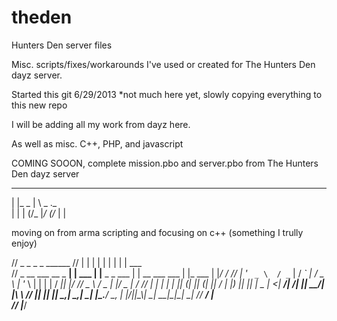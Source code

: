 theden
======

Hunters Den server files

Misc. scripts/fixes/workarounds I've used or created for The Hunters Den dayz server.

Started this git 6/29/2013  *not much here yet, slowly copying everything to this new repo

I will be adding all my work from dayz here.  

As well as misc. C++, PHP, and javascript

COMING SOOON, complete mission.pbo and server.pbo from The Hunters Den dayz server

 ___           _          
  | |_   _    | \  _  ._  
  | | | (/_   |_/ (/_ | | 
  
  moving on from arma scripting and focusing on c++ (something I trully enjoy)
  
  



//                         _         _                   _                _        ______ 
//                        | |       | |                 | |              | |       | ___ \
//   _ __ ___    __ _   __| |  ___  | |__   _   _   ___ | | __ ___   ___ | |_  ___ | |_/ /
//  | '_ ` _ \  / _` | / _` | / _ \ | '_ \ | | | | / __|| |/ // _ \ / _ \| __|/ _ \|    / 
//  | | | | | || (_| || (_| ||  __/ | |_) || |_| | \__ \|   <|  __/|  __/| |_|  __/| |\ \ 
//  |_| |_| |_| \__,_| \__,_| \___| |_.__/  \__, | |___/|_|\_\\___| \___| \__|\___|\_| \_|
//                                           __/ |                                        
//                                          |___/                                          

  
  
                          
                                                    
                                                    
                                                    
                                                    
